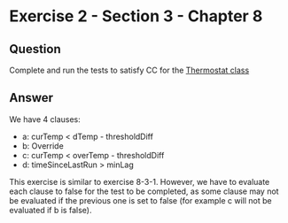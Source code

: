 # Exercise 2 - Section 3 - Chapter 8

## Question
Complete and run the tests to satisfy CC for the [Thermostat class](https://cs.gmu.edu/~offutt/softwaretest/java/Thermostat.java)

## Answer

We have 4 clauses:  
- a: curTemp < dTemp - thresholdDiff    
- b: Override  
- c: curTemp < overTemp - thresholdDiff  
- d: timeSinceLastRun > minLag

This exercise is similar to exercise 8-3-1. However, we have to evaluate each clause to false for the test to be completed, as some clause may not be evaluated if the previous one is set to false (for example c will not be evaluated if b is false).